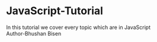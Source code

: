 # JavaScript-Tutorial
In this tutorial we cover every topic which are in JavaScript <br>
Author-Bhushan Bisen
